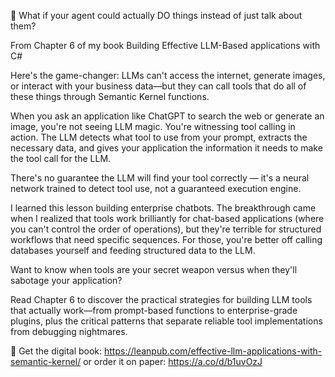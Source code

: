 🔧 What if your agent could actually DO things instead of just talk about them?

From Chapter 6 of my book Building Effective LLM-Based applications with C#

Here's the game-changer: LLMs can't access the internet, generate images, or interact with your business data—but they can call tools that do all of these things through Semantic Kernel functions.

When you ask an application like ChatGPT to search the web or generate an image, you're not seeing LLM magic. You're witnessing tool calling in action. The LLM detects what tool to use from your prompt, extracts the necessary data, and gives your application the information it needs to make the tool call for the LLM.

There's no guarantee the LLM will find your tool correctly — it's a neural network trained to detect tool use, not a guaranteed execution engine.

I learned this lesson building enterprise chatbots. The breakthrough came when I realized that tools work brilliantly for chat-based applications (where you can't control the order of operations), but they're terrible for structured workflows that need specific sequences. For those, you're better off calling databases yourself and feeding structured data to the LLM.

Want to know when tools are your secret weapon versus when they'll sabotage your application?

Read Chapter 6 to discover the practical strategies for building LLM tools that actually work—from prompt-based functions to enterprise-grade plugins, plus the critical patterns that separate reliable tool implementations from debugging nightmares.

🚀 Get the digital book: https://leanpub.com/effective-llm-applications-with-semantic-kernel/ or order it on paper: https://a.co/d/b1uvOzJ